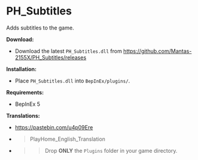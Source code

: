 # PH_Subtitles

Adds subtitles to the game.

**Download:**  
* Download the latest `PH_Subtitles.dll` from https://github.com/Mantas-2155X/PH_Subtitles/releases   

**Installation:**  
* Place `PH_Subtitles.dll` into `BepInEx/plugins/`.  

**Requirements:**
* BepInEx 5  

**Translations:**
* https://pastebin.com/u4p09Ere
* > PlayHome_English_Translation
* > > Drop **ONLY** the `Plugins` folder in your game directory.  
